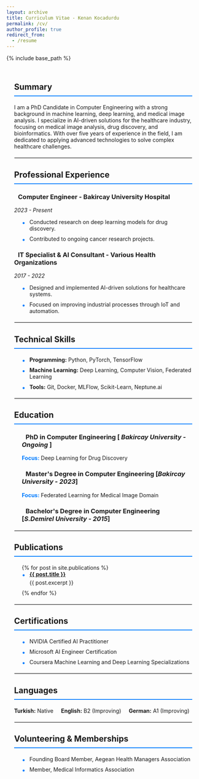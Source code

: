 ```yaml
---
layout: archive
title: Curriculum Vitae - Kenan Kocadurdu
permalink: /cv/
author_profile: true
redirect_from:
  - /resume
---
```

{% include base_path %}

<head>
  <meta charset="UTF-8">
  <meta name="viewport" content="width=device-width, initial-scale=1.0">
  <link rel="stylesheet" href="https://cdnjs.cloudflare.com/ajax/libs/font-awesome/6.0.0-beta3/css/all.min.css">
  <style>
    body {
      margin: 0;
      padding: 20px;
    }
    .container {
      margin: 0 auto;
      padding: 20px;
    }
    h2.section-title {
      border-bottom: 2px solid #007bff;
      padding-bottom: 10px;
      margin-bottom: 20px;
    }
    h3 i {
      margin-right: 10px;
      color: #007bff;
    }
    p {
      margin: 5px 0;
    }
    p strong {
      color: #007bff;
    }
    ul {
      list-style-type: none;
      padding-left: 20px;
    }
    ul li {
      margin-bottom: 10px;
      position: relative;
      padding-left: 20px;
    }
    ul li:before {
      content: "\2022";
      position: absolute;
      left: 0;
      color: #007bff;
      font-size: 1.2em;
    }
    hr {
      margin: 20px 0;
      border: 1px solid #ddd;
    }
    .experience-item, .education-item {
      margin-bottom: 20px;
    }
    .languages {
      display: flex;
      gap: 20px;
    }
  </style>
</head>

<div class="container">

  <h2 class="section-title"><i class="fas fa-user icon"></i> Summary</h2>
  <p>
    I am a PhD Candidate in Computer Engineering with a strong background in machine learning, deep learning, and medical image analysis. I specialize in AI-driven solutions for the healthcare industry, focusing on medical image analysis, drug discovery, and bioinformatics. With over five years of experience in the field, I am dedicated to applying advanced technologies to solve complex healthcare challenges.
  </p>

  <hr>
  <h2 class="section-title"><i class="fas fa-briefcase icon"></i> Professional Experience</h2>
  <div class="experience-item">
    <h3><i class="fas fa-laptop-code icon"></i> Computer Engineer - Bakircay University Hospital</h3>
    <p><em>2023 - Present</em></p>
    <ul>
      <li><i class="fas fa-flask icon"></i> Conducted research on deep learning models for drug discovery.</li>
      <li><i class="fas fa-vial icon"></i> Contributed to ongoing cancer research projects.</li>
    </ul>
  </div>
  <div class="experience-item">
    <h3><i class="fas fa-cogs icon"></i> IT Specialist & AI Consultant - Various Health Organizations</h3>
    <p><em>2017 - 2022</em></p>
    <ul>
      <li><i class="fas fa-project-diagram icon"></i> Designed and implemented AI-driven solutions for healthcare systems.</li>
      <li><i class="fas fa-industry icon"></i> Focused on improving industrial processes through IoT and automation.</li>
    </ul>
  </div>

  <hr>
  <h2 class="section-title"><i class="fas fa-code icon"></i> Technical Skills</h2>
  <ul>
    <li><i class="fas fa-laptop-code icon"></i> <strong>Programming:</strong> Python, PyTorch, TensorFlow</li>
    <li><i class="fas fa-robot icon"></i> <strong>Machine Learning:</strong> Deep Learning, Computer Vision, Federated Learning</li>
    <li><i class="fas fa-tools icon"></i> <strong>Tools:</strong> Git, Docker, MLFlow, Scikit-Learn, Neptune.ai</li>
  </ul>

  <hr>
  <h2 class="section-title"><i class="fas fa-graduation-cap icon"></i> Education</h2>
  <ul>
      <h3><i class="fas fa-university icon"></i> PhD in Computer Engineering [ <em>Bakircay University - Ongoing</em> ]</h3>
      <p><strong>Focus:</strong> Deep Learning for Drug Discovery</p>
      <h3><i class="fas fa-university icon"></i> Master's Degree in Computer Engineering [<em>Bakircay University - 2023</em>]</h3>
      <p><strong>Focus:</strong> Federated Learning for Medical Image Domain</p>
      <h3><i class="fas fa-university icon"></i> Bachelor's Degree in Computer Engineering [<em>S.Demirel University - 2015</em>]</h3>
  </ul>

  <hr>
  <h2 class="section-title"><i class="fas fa-book icon"></i> Publications</h2>
  <ul>
    {% for post in site.publications %}
      <li>
        <i class="fas fa-file-alt icon"></i> <!-- Yayın için bir ikon ekliyoruz -->
        <strong><a href="{{ post.url }}">{{ post.title }}</a></strong> <!-- Yayın başlığına link -->
        <p>{{ post.excerpt }}</p> <!-- Yayının kısa özeti -->
      </li>
    {% endfor %}
  </ul>

  <hr>
  <h2 class="section-title"><i class="fas fa-certificate icon"></i> Certifications</h2>
  <ul>
    <li><i class="fas fa-check icon"></i> NVIDIA Certified AI Practitioner</li>
    <li><i class="fas fa-check icon"></i> Microsoft AI Engineer Certification</li>
    <li><i class="fas fa-check icon"></i> Coursera Machine Learning and Deep Learning Specializations</li>
  </ul>

  <hr>
  <h2 class="section-title"><i class="fas fa-language icon"></i> Languages</h2>
  <div class="languages">
    <span><i class="fas fa-globe icon"></i> <strong>Turkish:</strong> Native</span>
    <span><i class="fas fa-globe icon"></i> <strong>English:</strong> B2 (Improving)</span>
    <span><i class="fas fa-globe icon"></i> <strong>German:</strong> A1 (Improving)</span>
  </div>


  <hr>
  <h2 class="section-title"><i class="fas fa-users icon"></i> Volunteering & Memberships</h2>
  <ul>
    <li><i class="fas fa-hands-helping icon"></i> Founding Board Member, Aegean Health Managers Association</li>
    <li><i class="fas fa-user-md icon"></i> Member, Medical Informatics Association</li>
  </ul>

</div>



